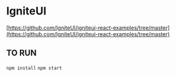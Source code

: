 # IgniteUI 

[https://github.com/IgniteUI/igniteui-react-examples/tree/master](https://github.com/IgniteUI/igniteui-react-examples/tree/master)

## TO RUN

`npm install`
`npm start`